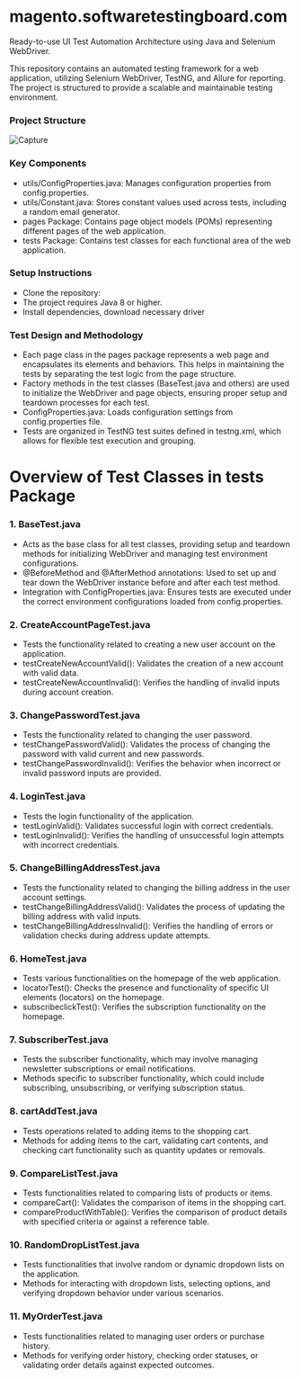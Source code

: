 # <strong>magento.softwaretestingboard.com</strong>
Ready-to-use UI Test Automation Architecture using Java and Selenium WebDriver.


This repository contains an automated testing framework for a web application, utilizing Selenium WebDriver, TestNG, and Allure for reporting. The project is structured to provide a scalable and maintainable testing environment.

### **Project Structure**
![Capture](https://github.com/kowshik78/selenium-java-POM-testNG-automation-architecture/assets/27826457/a30af22f-f2a1-452f-a852-4eee735fbe63)
### **Key Components**
- utils/ConfigProperties.java: Manages configuration properties from config.properties.
- utils/Constant.java: Stores constant values used across tests, including a random email generator.
- pages Package: Contains page object models (POMs) representing different pages of the web application.
- tests Package: Contains test classes for each functional area of the web application.
### **Setup Instructions**
- Clone the repository:
- The project requires Java 8 or higher.
- Install dependencies, download necessary driver

### **Test Design and Methodology**
- Each page class in the pages package represents a web page and encapsulates its elements and behaviors. This helps in maintaining the tests by separating the test logic from the page structure.
- Factory methods in the test classes (BaseTest.java and others) are used to initialize the WebDriver and page objects, ensuring proper setup and teardown processes for each test.
- ConfigProperties.java: Loads configuration settings from config.properties file.
- Tests are organized in TestNG test suites defined in testng.xml, which allows for flexible test execution and grouping.

# **Overview of Test Classes in tests Package**
### 1. BaseTest.java 
- Acts as the base class for all test classes, providing setup and teardown methods for initializing WebDriver and managing test environment configurations.
- @BeforeMethod and @AfterMethod annotations: Used to set up and tear down the WebDriver instance before and after each test method.
- Integration with ConfigProperties.java: Ensures tests are executed under the correct environment configurations loaded from config.properties.
### 2. CreateAccountPageTest.java
- Tests the functionality related to creating a new user account on the application.
- testCreateNewAccountValid(): Validates the creation of a new account with valid data.
- testCreateNewAccountInvalid(): Verifies the handling of invalid inputs during account creation.
### 3. ChangePasswordTest.java
- Tests the functionality related to changing the user password.
- testChangePasswordValid(): Validates the process of changing the password with valid current and new passwords.
- testChangePasswordInvalid(): Verifies the behavior when incorrect or invalid password inputs are provided.
### 4. LoginTest.java
- Tests the login functionality of the application.
- testLoginValid(): Validates successful login with correct credentials.
- testLoginInvalid(): Verifies the handling of unsuccessful login attempts with incorrect credentials.
### 5. ChangeBillingAddressTest.java
- Tests the functionality related to changing the billing address in the user account settings.
- testChangeBillingAddressValid(): Validates the process of updating the billing address with valid inputs.
- testChangeBillingAddressInvalid(): Verifies the handling of errors or validation checks during address update attempts.
### 6. HomeTest.java
- Tests various functionalities on the homepage of the web application.
- locatorTest(): Checks the presence and functionality of specific UI elements (locators) on the homepage.
- subscribeclickTest(): Verifies the subscription functionality on the homepage.
### 7. SubscriberTest.java
- Tests the subscriber functionality, which may involve managing newsletter subscriptions or email notifications.
- Methods specific to subscriber functionality, which could include subscribing, unsubscribing, or verifying subscription status.
### 8. cartAddTest.java
- Tests operations related to adding items to the shopping cart.
- Methods for adding items to the cart, validating cart contents, and checking cart functionality such as quantity updates or removals.
### 9. CompareListTest.java
- Tests functionalities related to comparing lists of products or items.
- compareCart(): Validates the comparison of items in the shopping cart.
- compareProductWithTable(): Verifies the comparison of product details with specified criteria or against a reference table.
### 10. RandomDropListTest.java
- Tests functionalities that involve random or dynamic dropdown lists on the application.
- Methods for interacting with dropdown lists, selecting options, and verifying dropdown behavior under various scenarios.
### 11. MyOrderTest.java
- Tests functionalities related to managing user orders or purchase history.
- Methods for verifying order history, checking order statuses, or validating order details against expected outcomes.
